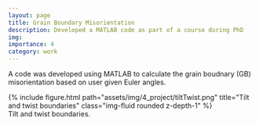 ```yaml
---
layout: page
title: Grain Boundary Misorientation 
description: Developed a MATLAB code as part of a course during PhD
img:
importance: 4 
category: work 
---
```


A code was developed using MATLAB to calculate the grain boudnary (GB) misorientation based on user given Euler angles.

<div class="row justify-content-sm-center">
    <div class="col-sm-4 mt-3 mt-md-0">
        {% include figure.html path="assets/img/4_project/tiltTwist.png" title="Tilt and twist boundaries" class="img-fluid rounded z-depth-1" %}
    </div>
</div>
<div class="caption">
    Tilt and twist boundaries. 
</div>
